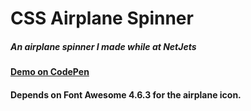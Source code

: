 # CSS Airplane Spinner

##### An airplane spinner I made while at NetJets

#### [Demo on CodePen](https://codepen.io/rosstroha/pen/ZONyKm)

#### Depends on Font Awesome 4.6.3 for the airplane icon.